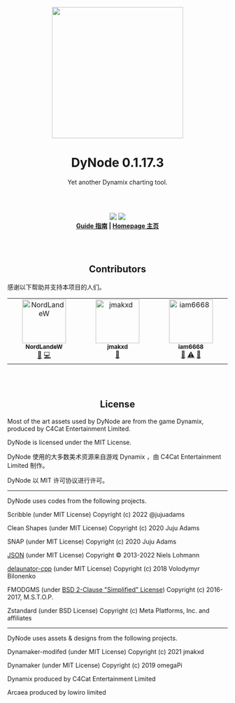 <p align="center"><img src="https://user-images.githubusercontent.com/31349569/191138861-2cf74238-67f6-49b3-9b75-e8fe7e192827.png" style="display:block; margin:auto; width:300px"></p>

<h1 align="center">DyNode 0.1.17.3</h1>
<p align="center">Yet another Dynamix charting tool.</b></p>
<br>
<br>
<p align="center">
<a href="https://github.com/NordLandeW/DyNode/blob/main/LICENSE"><img src="https://img.shields.io/github/license/NordLandeW/DyNode?style=flat"></a> 
<a href="https://crowdin.com/project/dynode"><img src="https://badges.crowdin.net/dynode/localized.svg"></a>
  
<br>
  <strong>
  <a href="https://dyn.iorinn.moe/guide">Guide 指南</a> |
  <a href="https://dyn.iorinn.moe">Homepage 主页</a>
  </strong>
</p>

<br>
<br>
<h2 align="center">Contributors</h2>

感谢以下帮助并支持本项目的人们。
<!-- ALL-CONTRIBUTORS-LIST:START - Do not remove or modify this section -->
<!-- prettier-ignore-start -->
<!-- markdownlint-disable -->
<table>
  <tbody>
    <tr>
      <td align="center" valign="top" width="14.28%"><a href="https://acxblog.site"><img src="https://avatars.githubusercontent.com/u/31349569?v=4?s=100" width="100px;" alt="NordLandeW"/><br /><sub><b>NordLandeW</b></sub></a><br /><a href="#projectManagement-NagaseIori" title="Project Management">📆</a> <a href="https://github.com/NordLandeW/DyNode/commits?author=NagaseIori" title="Code">💻</a></td>
      <td align="center" valign="top" width="14.28%"><a href="https://www.paypal.com/paypalme/jmakxd"><img src="https://avatars.githubusercontent.com/u/80338394?v=4?s=100" width="100px;" alt="jmakxd"/><br /><sub><b>jmakxd</b></sub></a><br /><a href="#ideas-jmakxd" title="Ideas, Planning, & Feedback">🤔</a></td>
      <td align="center" valign="top" width="14.28%"><a href="https://github.com/iam6668"><img src="https://avatars.githubusercontent.com/u/68184937?v=4?s=100" width="100px;" alt="iam6668"/><br /><sub><b>iam6668</b></sub></a><br /><a href="#ideas-iam6668" title="Ideas, Planning, & Feedback">🤔</a> <a href="https://github.com/NordLandeW/DyNode/commits?author=iam6668" title="Tests">⚠️</a> <a href="https://github.com/NordLandeW/DyNode/issues?q=author%3Aiam6668" title="Bug reports">🐛</a></td>
    </tr>
  </tbody>
</table>

<!-- markdownlint-restore -->
<!-- prettier-ignore-end -->

<!-- ALL-CONTRIBUTORS-LIST:END -->

<br>
<br>
<h2 align="center">License</h2>

Most of the art assets used by DyNode are from the game Dynamix, produced by C4Cat Entertainment Limited.

DyNode is licensed under the MIT License.

DyNode 使用的大多数美术资源来自游戏 Dynamix ，由 C4Cat Entertainment Limited 制作。

DyNode 以 MIT 许可协议进行许可。

------------------

DyNode uses codes from the following projects.

Scribble (under MIT License) Copyright (c) 2022 @jujuadams

Clean Shapes (under MIT License) Copyright (c) 2020 Juju Adams

SNAP (under MIT License) Copyright (c) 2020 Juju Adams

[JSON](https://json.nlohmann.me/home/license/) (under MIT License) Copyright © 2013-2022 Niels Lohmann

[delaunator-cpp](https://github.com/abellgithub/delaunator-cpp/blob/master/LICENSE)  (under MIT License) Copyright (c) 2018 Volodymyr Bilonenko

FMODGMS (under [BSD 2-Clause "Simplified" License](https://github.com/mstop4/FMODGMS/blob/master/LICENSE)) Copyright (c) 2016-2017, M.S.T.O.P.

Zstandard (under BSD License) Copyright (c) Meta Platforms, Inc. and affiliates

-------------------

DyNode uses assets & designs from the following projects.

Dynamaker-modifed (under MIT License) Copyright (c) 2021 jmakxd

Dynamaker (under MIT License) Copyright (c) 2019 omegaPi

Dynamix produced by C4Cat Entertainment Limited

Arcaea produced by lowiro limited
